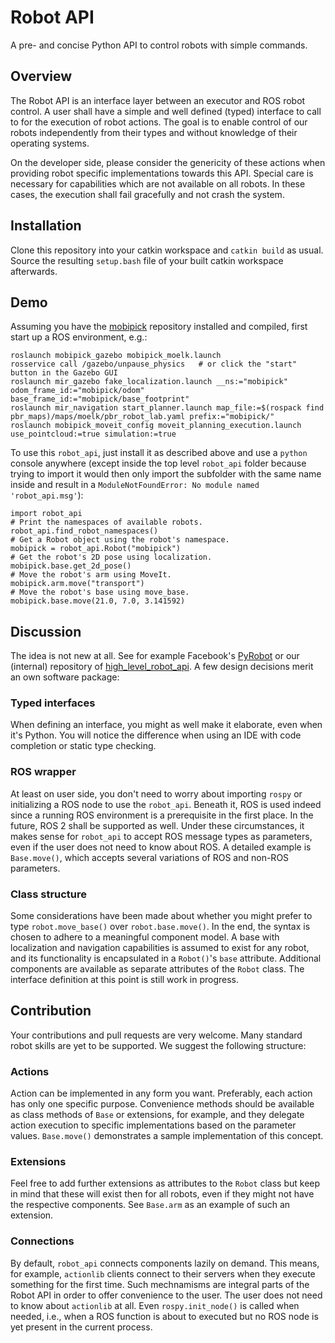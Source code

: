 # Robot API

A pre- and concise Python API to control robots with simple commands.

## Overview

The Robot API is an interface layer between an executor and ROS robot control.
A user shall have a simple and well defined (typed) interface to call to for the
execution of robot actions. The goal is to enable control of our robots
independently from their types and without knowledge of their operating systems.

On the developer side, please consider the genericity of these actions when
providing robot specific implementations towards this API. Special care
is necessary for capabilities which are not available on all robots. In these
cases, the execution shall fail gracefully and not crash the system.

## Installation

Clone this repository into your catkin workspace and `catkin build` as usual.
Source the resulting `setup.bash` file of your built catkin workspace
afterwards.

## Demo

Assuming you have the [mobipick](https://git.ni.dfki.de/mobipick/mobipick)
repository installed and compiled, first start up a ROS environment, e.g.:

```
roslaunch mobipick_gazebo mobipick_moelk.launch
rosservice call /gazebo/unpause_physics   # or click the "start" button in the Gazebo GUI
roslaunch mir_gazebo fake_localization.launch __ns:="mobipick" odom_frame_id:="mobipick/odom" base_frame_id:="mobipick/base_footprint"
roslaunch mir_navigation start_planner.launch map_file:=$(rospack find pbr_maps)/maps/moelk/pbr_robot_lab.yaml prefix:="mobipick/"
roslaunch mobipick_moveit_config moveit_planning_execution.launch use_pointcloud:=true simulation:=true
```

To use this `robot_api`, just install it as described above and use a `python`
console anywhere (except inside the top level `robot_api` folder because trying
to import it would then only import the subfolder with the same name inside
and result in a `ModuleNotFoundError: No module named 'robot_api.msg'`):

```
import robot_api
# Print the namespaces of available robots.
robot_api.find_robot_namespaces()
# Get a Robot object using the robot's namespace.
mobipick = robot_api.Robot("mobipick")
# Get the robot's 2D pose using localization.
mobipick.base.get_2d_pose()
# Move the robot's arm using MoveIt.
mobipick.arm.move("transport")
# Move the robot's base using move_base.
mobipick.base.move(21.0, 7.0, 3.141592)
```

## Discussion

The idea is not new at all. See for example Facebook's
[PyRobot](https://pyrobot.org/) or our (internal) repository of
[high_level_robot_api](https://git.ni.dfki.de/acting/high_level_robot_api/-/tree/noetic/src/high_level_robot_api).
A few design decisions merit an own software package:

### Typed interfaces

When defining an interface, you might as well make it elaborate, even when it's
Python. You will notice the difference when using an IDE with code completion or
static type checking.

### ROS wrapper

At least on user side, you don't need to worry about importing `rospy` or
initializing a ROS node to use the `robot_api`. Beneath it, ROS is used indeed
since a running ROS environment is a prerequisite in the first place. In the
future, ROS 2 shall be supported as well. Under these circumstances, it makes
sense for `robot_api` to accept ROS message types as parameters, even if the
user does not need to know about ROS. A detailed example is `Base.move()`,
which accepts several variations of ROS and non-ROS parameters.

### Class structure

Some considerations have been made about whether you might prefer to type
`robot.move_base()` over `robot.base.move()`. In the end, the syntax is chosen
to adhere to a meaningful component model. A base with localization and
navigation capabilities is assumed to exist for any robot, and its functionality
is encapsulated in a `Robot()`'s `base` attribute. Additional components are
available as separate attributes of the `Robot` class. The interface definition
at this point is still work in progress.

## Contribution

Your contributions and pull requests are very welcome. Many standard robot
skills are yet to be supported. We suggest the following structure:

### Actions

Action can be implemented in any form you want. Preferably, each action has only
one specific purpose. Convenience methods should be available as class methods of
`Base` or extensions, for example, and they delegate action execution to
specific implementations based on the parameter values. `Base.move()`
demonstrates a sample implementation of this concept.

### Extensions

Feel free to add further extensions as attributes to the `Robot` class but keep
in mind that these will exist then for all robots, even if they might not have
the respective components. See `Base.arm` as an example of such an extension.

### Connections

By default, `robot_api` connects components lazily on demand. This means, for
example, `actionlib` clients connect to their servers when they execute something
for the first time. Such mechnamisms are integral parts of the Robot API in
order to offer convenience to the user. The user does not need to know about
`actionlib` at all. Even `rospy.init_node()` is called when needed, i.e., when
a ROS function is about to executed but no ROS node is yet present in the
current process.
